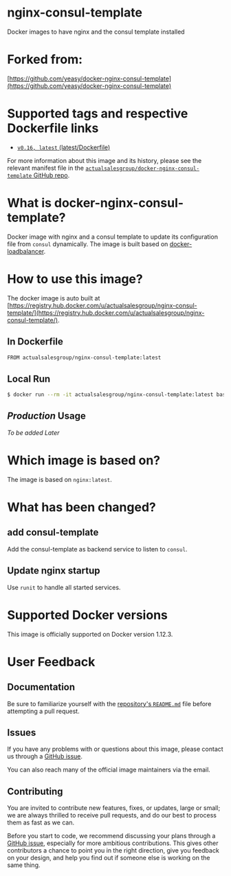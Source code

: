 nginx-consul-template
===
Docker images to have nginx and the consul template installed

# Forked from:
[https://github.com/yeasy/docker-nginx-consul-template](https://github.com/yeasy/docker-nginx-consul-template)

# Supported tags and respective Dockerfile links

* [`v0.16, latest` (latest/Dockerfile)](https://github.com/actualsalesgroup/docker-nginx-consul-template/blob/master/Dockerfile)

For more information about this image and its history, please see the relevant manifest file in the [`actualsalesgroup/docker-nginx-consul-template` GitHub repo](https://github.com/actualsalesgroup/docker-nginx-consul-template).

# What is docker-nginx-consul-template?
Docker image with nginx and a consul template to update its configuration file from `consul` dynamically. The image is built based on [docker-loadbalancer](https://github.com/bellycard/docker-loadbalancer).

# How to use this image?
The docker image is auto built at [https://registry.hub.docker.com/u/actualsalesgroup/nginx-consul-template/](https://registry.hub.docker.com/u/actualsalesgroup/nginx-consul-template/).


## In Dockerfile
```sh
FROM actualsalesgroup/nginx-consul-template:latest
```

## Local Run
```sh
$ docker run --rm -it actualsalesgroup/nginx-consul-template:latest bash
```

## *Production* Usage
*To be added Later*


# Which image is based on?
The image is based on `nginx:latest`.

# What has been changed?

## add consul-template
Add the consul-template as backend service to listen to `consul`.

## Update nginx startup
Use `runit` to handle all started services.

# Supported Docker versions

This image is officially supported on Docker version 1.12.3.


# User Feedback
## Documentation
Be sure to familiarize yourself with the [repository's `README.md`](https://github.com/actualsalesgroup/docker-nginx-consul-template/blob/master/README.md) file before attempting a pull request.

## Issues
If you have any problems with or questions about this image, please contact us through a [GitHub issue](https://github.com/actualsalesgroup/docker-nginx-consul-template/issues).

You can also reach many of the official image maintainers via the email.

## Contributing

You are invited to contribute new features, fixes, or updates, large or small; we are always thrilled to receive pull requests, and do our best to process them as fast as we can.

Before you start to code, we recommend discussing your plans through a [GitHub issue](https://github.com/actualsalesgroup/docker-nginx-consul-template/issues), especially for more ambitious contributions. This gives other contributors a chance to point you in the right direction, give you feedback on your design, and help you find out if someone else is working on the same thing.
